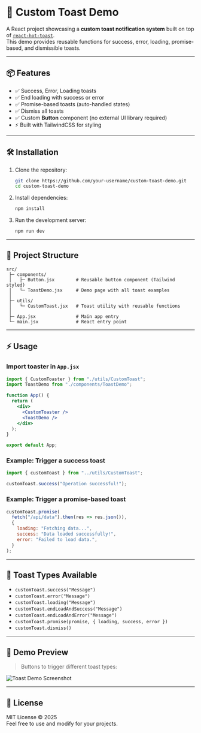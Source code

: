 # 🚀 Custom Toast Demo

A React project showcasing a **custom toast notification system** built on top of [`react-hot-toast`](https://react-hot-toast.com/).  
This demo provides reusable functions for success, error, loading, promise-based, and dismissible toasts.

---

## 📦 Features
- ✅ Success, Error, Loading toasts  
- ✅ End loading with success or error  
- ✅ Promise-based toasts (auto-handled states)  
- ✅ Dismiss all toasts  
- ✅ Custom **Button** component (no external UI library required)  
- ⚡ Built with TailwindCSS for styling  

---

## 🛠 Installation

1. Clone the repository:
   ```bash
   git clone https://github.com/your-username/custom-toast-demo.git
   cd custom-toast-demo
   ```

2. Install dependencies:
   ```bash
   npm install
   ```

3. Run the development server:
   ```bash
   npm run dev
   ```

---

## 📂 Project Structure

```
src/
 ├─ components/
 │   ├─ Button.jsx        # Reusable button component (Tailwind styled)
 │   └─ ToastDemo.jsx     # Demo page with all toast examples
 │
 ├─ utils/
 │   └─ CustomToast.jsx   # Toast utility with reusable functions
 │
 ├─ App.jsx               # Main app entry
 └─ main.jsx              # React entry point
```

---

## ⚡ Usage

### Import toaster in `App.jsx`
```jsx
import { CustomToaster } from "./utils/CustomToast";
import ToastDemo from "./components/ToastDemo";

function App() {
  return (
    <div>
      <CustomToaster />
      <ToastDemo />
    </div>
  );
}

export default App;
```

### Example: Trigger a success toast
```jsx
import { customToast } from "../utils/CustomToast";

customToast.success("Operation successful!");
```

### Example: Trigger a promise-based toast
```jsx
customToast.promise(
  fetch("/api/data").then(res => res.json()),
  {
    loading: "Fetching data...",
    success: "Data loaded successfully!",
    error: "Failed to load data.",
  }
);
```

---

## 🌈 Toast Types Available

- `customToast.success("Message")`
- `customToast.error("Message")`
- `customToast.loading("Message")`
- `customToast.endLoadAndSuccess("Message")`
- `customToast.endLoadAndError("Message")`
- `customToast.promise(promise, { loading, success, error })`
- `customToast.dismiss()`

---

## 📸 Demo Preview

> Buttons to trigger different toast types:

![Toast Demo Screenshot](https://raw.githubusercontent.com/your-username/custom-toast-demo/main/demo.png)

---

## 📜 License
MIT License © 2025  
Feel free to use and modify for your projects.

